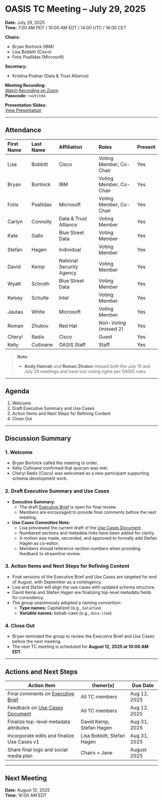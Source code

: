 # OASIS TC Meeting – July 29, 2025

**Date:** July 29, 2025  
**Time:** 7:00 AM PDT / 10:00 AM EDT / 14:00 UTC / 16:00 CET  

**Chairs:**  
- Bryan Bortnick (IBM)  
- Lisa Bobbitt (Cisco)  
- Fotis Psallidas (Microsoft)  

**Secretary:**  
- Kristina Podnar (Data & Trust Alliance)  

**Meeting Recording:**  
[Watch Recording on Zoom](https://thecge-net.zoom.us/rec/share/j9kh7DCrrZ74OlCUTLJLZY0whb2OdmycTFevMbaWfByF1XXRBOyuykJSlaBk_X1X.1Q8YoD6uX9vmNFOz)  
**Passcode:** `+xUYit04`  

**Presentation Slides:**  
[View Presentation](https://docs.google.com/presentation/d/1wfJOtRwoOEhI9vfbPp0O6yzaFXEMG5gCz8PwYaNr5SY/edit?slide=id.gc6f9544c1_0_0#slide=id.gc6f9544c1_0_0)

---

## Attendance

| First Name | Last Name  | Affiliation              | Roles                    | Present |
|:-----------|:-----------|:-------------------------|:-------------------------|:--------|
| Lisa       | Bobbitt    | Cisco                    | Voting Member, Co-Chair  | Yes     |
| Bryan      | Bortnick   | IBM                      | Voting Member, Co-Chair  | Yes     |
| Fotis      | Psallidas  | Microsoft                | Voting Member, Co-Chair  | Yes     |
| Carlyn     | Connolly   | Data & Trust Alliance    | Voting Member            | Yes     |
| Kate       | Gallo      | Blue Street Data         | Voting Member            | Yes     |
| Stefan     | Hagen      | Individual               | Voting Member            | Yes     |
| David      | Kemp       | National Security Agency | Voting Member            | Yes     |
| Wyatt      | Schroth    | Blue Street Data         | Voting Member            | Yes     |
| Kelsey     | Schulte    | Intel                    | Voting Member            | Yes     |
| Jautau     | White      | Microsoft                | Voting Member            | Yes     |
| Roman      | Zhukov     | Red Hat                  | *Non-Voting* (missed 2)  | Yes     |
| Cheryl     | Radix      | Cisco                    | Guest                    | Yes     |
| Kelly      | Cullinane  | OASIS Staff              | Staff                    | Yes     |

> **Note:**  
> - **Andy Hannah** and **Roman Zhukov** missed both the July 15 and July 29 meetings and have lost voting rights per OASIS rules.

---

## Agenda

1. Welcome  
2. Draft Executive Summary and Use Cases  
3. Action Items and Next Steps for Refining Content  
4. Close Out  

---

## Discussion Summary

### 1. **Welcome**
- Bryan Bortnick called the meeting to order.  
- Kelly Cullinane confirmed that quorum was met.  
- Cheryl Radix (Cisco) was welcomed as a new participant supporting schema development work.

### 2. **Draft Executive Summary and Use Cases**
- **Executive Summary:**  
  - The draft [Executive Brief](https://docs.google.com/document/d/1Xn8Fo1lgZFU5aKnS0x95enqhH-otd3os2ojtEDD_yCA/edit?usp=sharing) is open for final review.  
  - Members are encouraged to provide final comments before the next meeting.  
- **Use Cases Committee Note:**  
  - Lisa previewed the current draft of the [Use Cases Document](https://github.com/oasis-tcs/dps/blob/main/work-products/use-cases/prov-use-v0.1-cn01.md).  
  - Numbered sections and metadata links have been added for clarity.  
  - A motion was made, seconded, and approved to formally add Stefan Hagen as co-editor.  
  - Members should reference section numbers when providing feedback to streamline review.

### 3. **Action Items and Next Steps for Refining Content**
- Final versions of the Executive Brief and Use Cases are targeted for end of August, with September as a contingency.
- Lisa and Stefan will align the use cases with updated schema structure.
- David Kemp and Stefan Hagen are finalizing top-level metadata fields for consistency.
- The group unanimously adopted a naming convention:
  - **Type names:** Capitalized (e.g., `DataItem`)
  - **Variable names:** kebab-case (e.g., `data-item`)

### 4. **Close Out**
- Bryan reminded the group to review the Executive Brief and Use Cases before the next meeting.  
- The next TC meeting is scheduled for **August 12, 2025 at 10:00 AM EDT**.

---

## Actions and Next Steps

| Action Item | Owner(s) | Due Date |
|-------------|----------|----------|
| Final comments on [Executive Brief](https://docs.google.com/document/d/1Xn8Fo1lgZFU5aKnS0x95enqhH-otd3os2ojtEDD_yCA/edit?usp=sharing) | All TC members | Aug 12, 2025 |
| Feedback on [Use Cases Document](https://github.com/oasis-tcs/dps/blob/main/work-products/use-cases/prov-use-v0.1-cn01.md) | All TC members | Aug 12, 2025 |
| Finalize top-level metadata attributes | David Kemp, Stefan Hagen | Aug 31, 2025 |
| Incorporate edits and finalize Use Cases v1 | Lisa Bobbitt, Stefan Hagen | Aug 31, 2025 |
| Share final logo and social media plan | Chairs + Jane | August 2025 |

---

## Next Meeting

**Date:** August 12, 2025  
**Time:** 10:00 AM EDT
